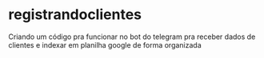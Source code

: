 # registrandoclientes
Criando um código pra funcionar no bot do telegram pra receber dados de clientes e indexar em planilha google de forma organizada
